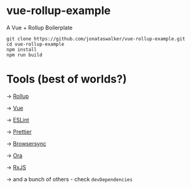 # vue-rollup-example
A Vue + Rollup Boilerplate

```shell
git clone https://github.com/jonataswalker/vue-rollup-example.git
cd vue-rollup-example
npm install
npm run build
```


# Tools (best of worlds?)

&#8594; [Rollup](http://rollupjs.org)

&#8594; [Vue](https://vuejs.org)

&#8594; [ESLint](https://eslint.org)

&#8594; [Prettier](https://prettier.io)

&#8594; [Browsersync](https://browsersync.io)

&#8594; [Ora](https://github.com/sindresorhus/ora)

&#8594; [RxJS](https://rxjs-dev.firebaseapp.com)

&#8594; and a bunch of others - check `devDependencies`
